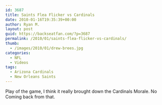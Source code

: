 ```yaml
---
id: 3687
title: Saints Flea Flicker vs Cardinals
date: 2010-01-16T19:35:39+00:00
author: Ryan M.
layout: post
guid: https://backseatfan.com/?p=3687
permalink: /2010/01/saints-flea-flicker-vs-cardinals/
thumb:
  - /images/2010/01/drew-brees.jpg
categories:
  - NFL
  - Videos
tags:
  - Arizona Cardinals
  - New Orleans Saints
---
```


<div class="entry">
  <p>
  </p>

  <p>
    Play of the game, I think it really brought down the Cardinals Morale. No Coming back from that.
  </p>
</div>
